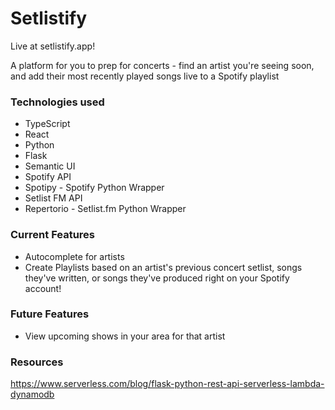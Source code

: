 # Setlistify
Live at setlistify.app!

A platform for you to prep for concerts - find an artist you're seeing soon, and add their most recently played songs live to a Spotify playlist

### Technologies used
* TypeScript
* React
* Python
* Flask
* Semantic UI
* Spotify API
* Spotipy - Spotify Python Wrapper
* Setlist FM API
* Repertorio - Setlist.fm Python Wrapper

### Current Features
* Autocomplete for artists
* Create Playlists based on an artist's previous concert setlist, 
songs they've written, or songs they've produced right on your Spotify account!

### Future Features
* View upcoming shows in your area for that artist

### Resources
https://www.serverless.com/blog/flask-python-rest-api-serverless-lambda-dynamodb 
